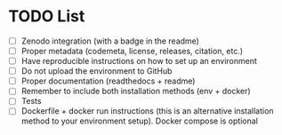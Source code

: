 # TODO List

- [ ] Zenodo integration (with a badge in the readme)
- [ ] Proper metadata (codemeta, license, releases, citation, etc.)
- [ ] Have reproducible instructions on how to set up an environment
- [ ] Do not upload the environment to GitHub
- [ ] Proper documentation (readthedocs + readme)
- [ ] Remember to include both installation methods (env + docker)
- [ ] Tests
- [ ] Dockerfile + docker run instructions (this is an alternative installation method to your environment setup). Docker compose is optional